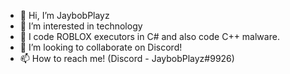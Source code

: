 - 👋 Hi, I’m JaybobPlayz
- 👀 I’m interested in technology
- 🌱 I code ROBLOX executors in C# and also code C++ malware.
- 💞️ I’m looking to collaborate on Discord!
- 📫 How to reach me! (Discord - JaybobPlayz#9926)

<!---
JaybobPlayz/JaybobPlayz is a ✨ special ✨ repository because its `README.md` (this file) appears on your GitHub profile.
You can click the Preview link to take a look at your changes.
--->
